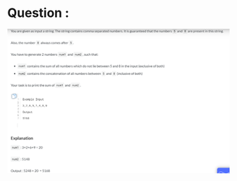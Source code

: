 # Question :
![question 7](https://github.com/prabhu30/coding/blob/main/Infytq/07%20_%20Concatenate%20and%20Add%20numbers/image.png)
